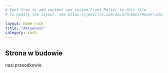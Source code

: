 ```yaml
---
# Feel free to add content and custom Front Matter to this file.
# To modify the layout, see https://jekyllrb.com/docs/themes/#overriding-theme-defaults

layout: home-ruch
title: "Aktywność"
category: ruch
---
```


## Strona w budowie

nasi przeodkowie
